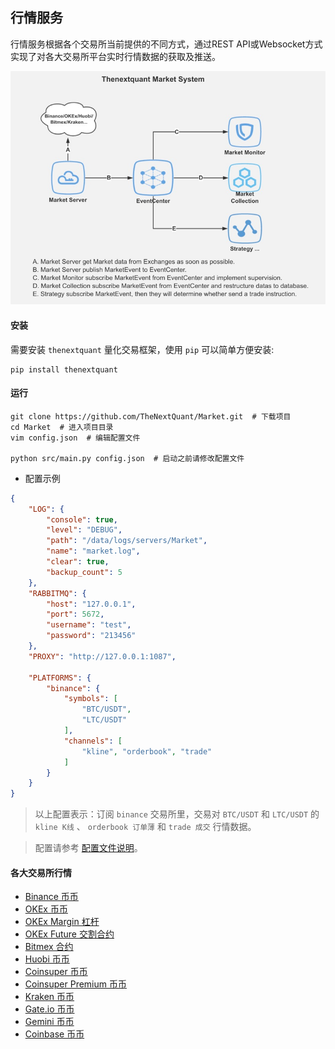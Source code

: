 
## 行情服务
行情服务根据各个交易所当前提供的不同方式，通过REST API或Websocket方式实现了对各大交易所平台实时行情数据的获取及推送。


![](docs/images/market_framework.png)


#### 安装
需要安装 `thenextquant` 量化交易框架，使用 `pip` 可以简单方便安装:
```text
pip install thenextquant
```

#### 运行
```text
git clone https://github.com/TheNextQuant/Market.git  # 下载项目
cd Market  # 进入项目目录
vim config.json  # 编辑配置文件

python src/main.py config.json  # 启动之前请修改配置文件
```

- 配置示例
```json
{
    "LOG": {
        "console": true,
        "level": "DEBUG",
        "path": "/data/logs/servers/Market",
        "name": "market.log",
        "clear": true,
        "backup_count": 5
    },
    "RABBITMQ": {
        "host": "127.0.0.1",
        "port": 5672,
        "username": "test",
        "password": "213456"
    },
    "PROXY": "http://127.0.0.1:1087",

    "PLATFORMS": {
        "binance": {
            "symbols": [
                "BTC/USDT",
                "LTC/USDT"
            ],
            "channels": [
                "kline", "orderbook", "trade"
            ]
        }
    }
}
```
> 以上配置表示：订阅 `binance` 交易所里，交易对 `BTC/USDT` 和 `LTC/USDT` 的 `kline K线` 、 `orderbook 订单薄` 和 `trade 成交` 行情数据。

> 配置请参考 [配置文件说明](https://github.com/TheNextQuant/thenextquant/blob/master/docs/configure/README.md)。


#### 各大交易所行情

- [Binance 币币](docs/binance.md)
- [OKEx 币币](docs/okex.md)
- [OKEx Margin 杠杆](docs/okex_margin.md)
- [OKEx Future 交割合约](docs/okex_future.md)
- [Bitmex 合约](docs/bitmex.md)
- [Huobi 币币](docs/huobi.md)
- [Coinsuper 币币](docs/coinsuper.md)
- [Coinsuper Premium 币币](docs/coinsuper_pre.md)
- [Kraken 币币](docs/kraken.md)
- [Gate.io 币币](docs/gate.md)
- [Gemini 币币](docs/gemini.md)
- [Coinbase 币币](docs/coinbase.md)
